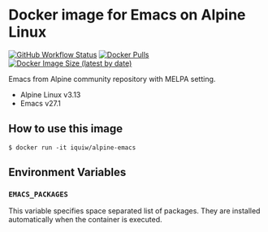 # Docker image for Emacs on Alpine Linux

[![GitHub Workflow Status](https://github.com/iquiw/docker-alpine-emacs/actions/workflows/docker.yml/badge.svg)](https://github.com/iquiw/docker-alpine-emacs/actions/workflows/docker.yml)
[![Docker Pulls](https://img.shields.io/docker/pulls/iquiw/alpine-emacs)](https://hub.docker.com/r/iquiw/alpine-emacs/)
[![Docker Image Size (latest by date)](https://img.shields.io/docker/image-size/iquiw/alpine-emacs)](https://hub.docker.com/r/iquiw/alpine-emacs/)

Emacs from Alpine community repository with MELPA setting.

* Alpine Linux v3.13
* Emacs v27.1

## How to use this image

```console
$ docker run -it iquiw/alpine-emacs
```

## Environment Variables

### `EMACS_PACKAGES`

This variable specifies space separated list of packages.
They are installed automatically when the container is executed.
